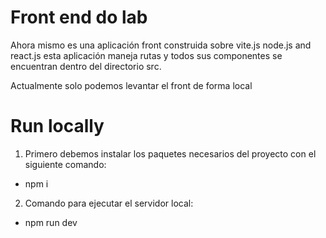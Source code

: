# Front end do lab
Ahora mismo es una aplicación front construida sobre vite.js node.js and react.js
esta aplicación maneja rutas y todos sus componentes se encuentran dentro del directorio src.

Actualmente solo podemos levantar el front de forma local
# Run locally
1) Primero debemos instalar los paquetes necesarios del proyecto con el siguiente comando:
- npm i
2) Comando para ejecutar el servidor local:
- npm run dev
